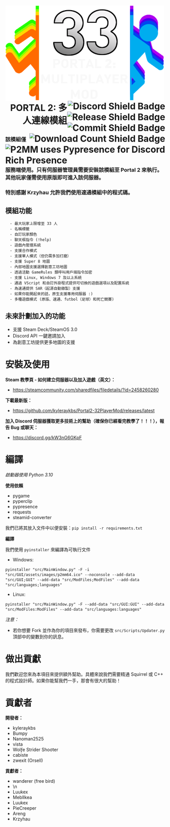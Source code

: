 <h1>
  <img src="Images/p2mmbanner_logo.png" alt="p2mmbanner_logo" width="500" height="300" align="left">
  <a href="https://discord.gg/nXRygGNxyK">
    <img src="https://img.shields.io/discord/839651379034193920?color=blue&label=Discord%20%E7%A4%BE%E7%BE%A4&style=for-the-badge&logo=discord&logoWidth=20" alt="Discord Shield Badge" align="right">
  </a>
  <br>
  <a href="https://github.com/kyleraykbs/Portal2-32PlayerMod/releases/latest">
    <img src="https://img.shields.io/github/release-date/kyleraykbs/Portal2-32PlayerMod?color=red&label=%E6%9C%80%E6%96%B0%E7%89%88%E6%9C%AC&style=for-the-badge" alt="Release Shield Badge" align="right">
  </a>
  <br>
  <a href="https://github.com/kyleraykbs/Portal2-32PlayerMod/commits/main">
    <img src="https://img.shields.io/github/last-commit/kyleraykbs/Portal2-32PlayerMod?label=%E6%9C%80%E5%BE%8C%E6%8F%90%E4%BA%A4&style=for-the-badge" alt="Commit Shield Badge" align="right">
  </a>
  <br>
    <a href="https://github.com/kyleraykbs/Portal2-32PlayerMod/releases/latest"><img src="https://img.shields.io/github/downloads/kyleraykbs/Portal2-32PlayerMod/total?label=%E4%B8%8B%E8%BC%89%E6%AC%A1%E6%95%B8&style=for-the-badge" alt="Download Count Shield Badge" align="right">
  </a>
  <br>
  <a href="https://github.com/qwertyquerty/pypresence">
    <img src="https://img.shields.io/badge/using-pypresence-00bb88.svg?style=for-the-badge&logo=discord&logoWidth=20&label=%E6%AD%A3%E4%BD%BF%E7%94%A8" alt="P2MM uses Pypresence for Discord Rich Presence" align="right">
  </a>
  <br>
  <br>
  <p align="right">PORTAL 2: 多人連線模組</p>
</h1>

### 該模組僅服務端使用。只有伺服器管理員需要安裝該模組至 Portal 2 來執行。其他玩家僅需使用原版即可進入該伺服器。

### 特別感謝 Krzyhau 允許我們使用速通模組中的程式碼。

## 模組功能
```
  - 最大玩家上限增至 33 人
  - 名稱標籤
  - 自訂玩家顏色
  - 聊天框指令 (!help)
  - 遊戲內管理系統
  - 支援合作模式
  - 支援單人模式（但仍需多加打磨） 
  - 支援 Super 8 地圖
  - 內部地圖支援選擇創意工坊地圖
  - 透過活動 GameRules 類呼叫用戶端指令加密
  - 支援 Linux, Windows 7 及以上系統
  - 通過 VScript 和自訂外掛程式提供可切換的遊戲選項以及配置系統
  - 為速通提供 SAR（起源自動錄製）支援
  - 如果你能開起來的話，原生支援專用伺服器 :)
  - 多種遊戲模式 (原版、速通、futbol（足球）和死亡競賽)
```

## 未來計劃加入的功能
- 支援 Steam Deck/SteamOS 3.0
- Discord API 一鍵邀請加入
- 為創意工坊提供更多地圖的支援

# 安裝及使用

**Steam 教學頁 - 如何建立伺服器以及加入遊戲（英文）：**
- https://steamcommunity.com/sharedfiles/filedetails/?id=2458260280

**下載最新版：**
- https://github.com/kyleraykbs/Portal2-32PlayerMod/releases/latest

**加入 Discord 伺服器獲取更多技術上的幫助（確保你已經看完教學了！！！），報告 Bug 或聊天：**
- https://discord.gg/kW3nG6GKpF


# 編譯

*啟動器使用 Python 3.10*

**使用依賴**
- pygame
- pyperclip
- pypresence
- requests
- steamid-converter

我們已將其放入文件中以便安裝：`pip install -r requirements.txt`

**編譯**

我們使用 `pyinstaller` 來編譯為可執行文件
- Windows:

```
pyinstaller "src/MainWindow.py" -F -i "src/GUI/assets/images/p2mm64.ico" --noconsole --add-data "src/GUI;GUI" --add-data "src/ModFiles;ModFiles" --add-data "src/languages;languages"
```

- Linux:

```
pyinstaller "src/MainWindow.py" -F --add-data "src/GUI:GUI" --add-data "src/ModFiles:ModFiles" --add-data "src/languages:languages"
```

*注意：*  
- 若你想要 Fork 並作為你的項目來發布，你需要更改 `src/Scripts/Updater.py` 頂部中的變數到你的訊息。


# 做出貢獻

我們歡迎您來為本項目來提供額外幫助。具體來說我們需要精通 Squirrel 或 C++ 的程式設計師。如果你能幫我們一手，那會有很大的幫助！

# 貢獻者

**開發者：**
- kyleraykbs
- Bumpy
- Nanoman2525
- vista
- Wolƒe Strider Shoσter
- cabiste
- zwexit (Orsell) 

**貢獻者：**
- wanderer (free bird)
- \n
- Luukex
- MeblIkea
- Luukex
- PieCreeper
- Areng
- Krzyhau
